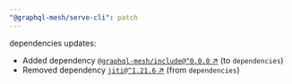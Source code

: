 ```yaml
---
"@graphql-mesh/serve-cli": patch
---
```

dependencies updates:
  - Added dependency [`@graphql-mesh/include@^0.0.0` ↗︎](https://www.npmjs.com/package/@graphql-mesh/include/v/0.0.0) (to `dependencies`)
  - Removed dependency [`jiti@^1.21.6` ↗︎](https://www.npmjs.com/package/jiti/v/1.21.6) (from `dependencies`)
